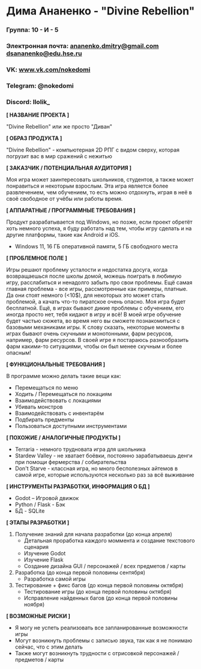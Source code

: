 # Дима Ананенко - "Divine Rebellion"

### Группа: 10 - И - 5
### Электронная почта: ananenko.dmitry@gmail.com dsananenko@edu.hse.ru
### VK: www.vk.com/nokedomi
### Telegram: @nokedomi
### Discord: llolik_


**[ НАЗВАНИЕ ПРОЕКТА ]**

"Divine Rebellion" или же просто "Диван"


**[ ОБРАЗ ПРОДУКТА ]**

"Divine Rebellion" - компьютерная 2D РПГ с видом сверху, которая погрузит вас в мир сражений с нежитью 


**[ ЗАКАЗЧИК / ПОТЕНЦИАЛЬНАЯ АУДИТОРИЯ ]**

Моя игра может заинтересовать школьников, студентов, а также может понравиться и некоторым взрослым. Эта игра является более развлечением, чем обучением, то есть можно отдохнуть, играя в неё в своё свободное от учёбы или работы время.


**[ АППАРАТНЫЕ / ПРОГРАММНЫЕ ТРЕБОВАНИЯ ]**

Продукт разрабатывается под Windows, но позже, если проект обретёт хоть немного успеха, я буду работать над тем, чтобы игру сделать и на другие платформы, такие как Android и iOS.
* Windows 11, 16 ГБ оперативной памяти, 5 ГБ свободного места


**[ ПРОБЛЕМНОЕ ПОЛЕ ]**

Игры решают проблему усталости и недостатка досуга, когда возвращаешься после школы домой, можешь поиграть в любимую игру, расслабиться и ненадолго забыть про свои проблемы.
Ещё самая главная проблема - все игры, рассмотренные как примеры, платные. Да они стоят немного (<10$), для некоторых это может стать проблемой, а качать что-то пиратское очень опасно. Моя игра будет бесплатной. Ещё, в играх бывают дикие проблемы с обучением, его иногда просто нет, тебя кидают в игру и всё! В моей игре обучение будет частью сюжета, во время него вы сможете познакомиться с базовыми механиками игры. К слову сказать, некоторые моменты в играх бывают очень скучными и монотонными, фарм ресурсов, например, фарм ресурсов. В своей игре я постараюсь разнообразить фарм какими-то ситуациями, чтобы он был менее скучным и более опасным!


**[ ФУНКЦИОНАЛЬНЫЕ ТРЕБОВАНИЯ ]**

В программе можно делать такие вещи как:
* Перемещаться по меню
* Ходить / Перемещаться по локациям
* Взаимодействовать с локациями
* Убивать монстров
* Взаимодействовать с инвентарём
* Подбирать предменты
* Пользоваться доступными инструментами


**[ ПОХОЖИЕ / АНАЛОГИЧНЫЕ ПРОДУКТЫ ]**

* Terraria - немного трудновата игра для школьника
* Stardew Valley - не хватает боёвки, постоянно зарабатываешь денги при помощи фермерства / собирательства
* Don't Starve - классная игра, но много бесполезных айтемов в самой игре, которые используются несколько раз за всё выживание

**[ ИНСТРУМЕНТЫ РАЗРАБОТКИ, ИНФОРМАЦИЯ О БД ]**

* Godot – Игровой движок
* Python / Flask - Бэк
* БД - SQLite

**[ ЭТАПЫ РАЗРАБОТКИ ]**

1. Получение знаний для начала разработки (до конца апреля)
    * Детальная проработка каждого моммента и создание текстового сценария
    * Изучение Godot
    * Изучение Flask
    * Создание дизайна GUI / персонажей / всех предметов / карты
2. Разработка (до конца первой половины сентября)
    * Разработка самой игры
3. Тестирование + фикс багов (до конца первой половины октября)
    * Тестирование игры (до конца первой половины октября)
    * Исправление найденных багов (до конца первой половины ноября)


**[ ВОЗМОЖНЫЕ РИСКИ ]**

* Я могу не успеть реализовать все запланированные возможности игры
* Могут возникнуть проблемы с записью звука, так как я не понимаю сейчас, что с этим делать
* Также могут возникнуть трудности с отрисовкой персонажей / предметов / карты